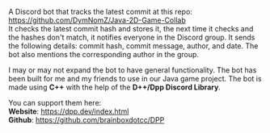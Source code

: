 A Discord bot that tracks the latest commit at this repo: https://github.com/DymNomZ/Java-2D-Game-Collab <br>
It checks the latest commit hash and stores it, the next time it checks and the hashes don't match, it notifies everyone in the Discord group.
It sends the following details: commit hash, commit message, author, and date. The bot also mentions the corresponding author in the group.

I may or may not expand the bot to have general functionality. The bot has been built for me and my friends to use in our Java game project.
The bot is made using **C++** with the help of the **D++/Dpp Discord Library**. 

You can support them here: <br>
**Website**: https://dpp.dev/index.html <br>
**Github**: https://github.com/brainboxdotcc/DPP
